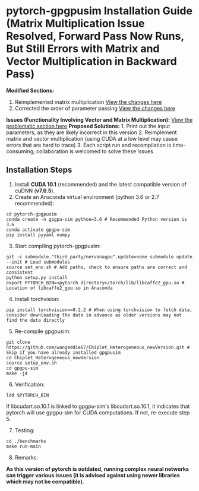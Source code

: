 # pytorch-gpgpusim Installation Guide (Matrix Multiplication Issue Resolved, Forward Pass Now Runs, But Still Errors with Matrix and Vector Multiplication in Backward Pass)

**Modified Sections:**
  1. Reimplemented matrix multiplication
     [View the changes here](https://github.com/superQCman/pytorch-gpgpusim/blob/de3ce84ce8178e88cc87fea96e4b10661df4cf0d/aten/src/THC/THCBlas.cu#L230)
  2. Corrected the order of parameter passing
     [View the changes here](https://github.com/superQCman/pytorch-gpgpusim/blob/de3ce84ce8178e88cc87fea96e4b10661df4cf0d/aten/src/THC/THCBlas.cu#L257)

**Issues (Functionality Involving Vector and Matrix Multiplication):**
  [View the problematic section here](https://github.com/superQCman/pytorch-gpgpusim/blob/de3ce84ce8178e88cc87fea96e4b10661df4cf0d/aten/src/THC/THCBlas.cu#L107)
  **Proposed Solutions:**
    1. Print out the input parameters, as they are likely incorrect in this version
    2. Reimplement matrix and vector multiplication (using CUDA at a low level may cause errors that are hard to trace)
    3. Each script run and recompilation is time-consuming; collaboration is welcomed to solve these issues

## Installation Steps
1. Install **CUDA 10.1** (recommended) and the latest compatible version of cuDNN (**v7.6.5**).
2. Create an Anaconda virtual environment (python 3.6 or 2.7 recommended):
```shell
cd pytorch-gpgpusim
conda create -n gpgpu-sim python=3.6 # Recommended Python version is 3.6
conda activate gpgpu-sim
pip install pyyaml numpy
```
3. Start compiling pytorch-gpgpusim:
```shell
git -c submodule."third_party/nervanagpu".update=none submodule update --init # Load submodules
source set_env.sh # Add paths, check to ensure paths are correct and consistent
python setup.py install
export PYTORCH_BIN=<pytorch directory>/torch/lib/libcaffe2_gpu.so # Location of libcaffe2_gpu.so in Anaconda
```
4. Install torchvision:
```shell
pip install torchvision==0.2.2 # When using torchvision to fetch data, consider downloading the data in advance as older versions may not find the data directly
```
5. Re-compile gpgpusim:
```shell
git clone https://github.com/wangeddie67/Chiplet_Heterogeneous_newVersion.git # Skip if you have already installed gpgpusim
cd Chiplet_Heterogeneous_newVersion
source setup_env.sh
cd gpgpu-sim
make -j4
```
6. Verification:
```shell
ldd $PYTORCH_BIN
```
If libcudart.so.10.1 is linked to gpgpu-sim's libcudart.so.10.1, it indicates that pytorch will use gpgpu-sim for CUDA computations. If not, re-execute step 5.

7. Testing:
```shell
cd ./benchmarks
make run-main
```

8. Remarks:

**As this version of pytorch is outdated, running complex neural networks can trigger various issues (it is advised against using newer libraries which may not be compatible).**
